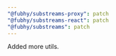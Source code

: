 ```yaml
---
"@fubhy/substreams-proxy": patch
"@fubhy/substreams-react": patch
"@fubhy/substreams": patch
---
```


Added more utils.
